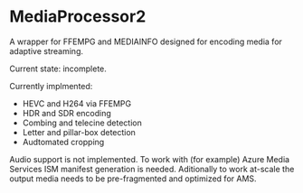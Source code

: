 # MediaProcessor2
A wrapper for FFEMPG and MEDIAINFO designed for encoding media for adaptive streaming. 

Current state: incomplete. 

  Currently implmented:
  * HEVC and H264 via FFEMPG
  * HDR and SDR encoding
  * Combing and telecine detection
  * Letter and pillar-box detection
  * Audtomated cropping

Audio support is not implemented.
To work with (for example) Azure Media Services ISM manifest generation is needed.
Aditionally to work at-scale the output media needs to be pre-fragmented and optimized for AMS.
